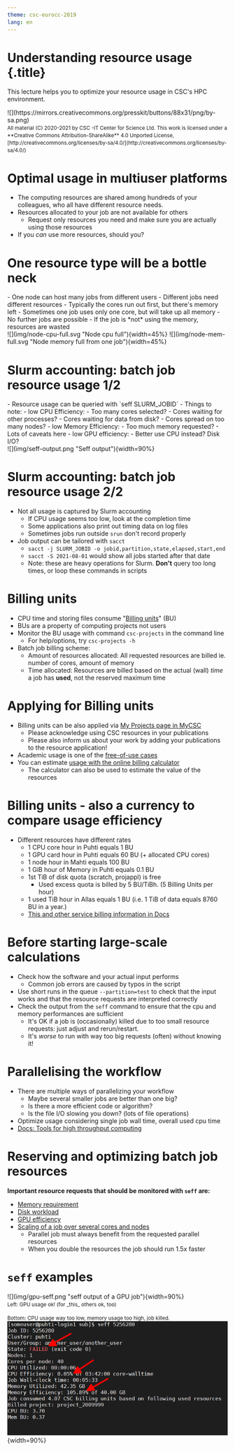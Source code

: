 ```yaml
---
theme: csc-eurocc-2019
lang: en
---
```


# Understanding resource usage {.title}

This lecture helps you to optimize your resource usage in CSC's HPC environment.

<div class="column">
![](https://mirrors.creativecommons.org/presskit/buttons/88x31/png/by-sa.png)
</div>
<div class="column">
<small>
All material (C) 2020-2021 by CSC -IT Center for Science Ltd.
This work is licensed under a **Creative Commons Attribution-ShareAlike** 4.0
Unported License, [http://creativecommons.org/licenses/by-sa/4.0/](http://creativecommons.org/licenses/by-sa/4.0/)
</small>
</div>

# Optimal usage in multiuser platforms

- The computing resources are shared among hundreds of your colleagues, who all have different resource needs.
- Resources allocated to your job are not available for others
   - Request only resources you need and make sure you are actually using those resources
- If you _can_ use more resources, should you?


# One resource type will be a bottle neck

<div class="column">
- One node can host many jobs from different users
- Different jobs need different resources
- Typically the cores run out first, but there's memory left
- Sometimes one job uses only one core, but will take up all memory
   - No further jobs are possible
   - If the job is *not* using the memory, resources are wasted
</div>
<div class="column">
![](img/node-cpu-full.svg "Node cpu full"){width=45%}
![](img/node-mem-full.svg "Node memory full from one job"){width=45%}
</div>

# Slurm accounting: batch job resource usage 1/2

<div class="column">
- Resource usage can be queried with `seff SLURM_JOBID`
- Things to note:
   - low CPU Efficiency:
      - Too many cores selected?
      - Cores waiting for other processes?
      - Cores waiting for data from disk?
      - Cores spread on too many nodes? 
   - low Memory Efficiency:
      - Too much memory requested?
      - Lots of caveats here
   - low GPU efficiency:
      - Better use CPU instead? Disk I/O?
</div>
<div class="column">
![](img/seff-output.png "Seff output"){width=90%}
</div>

# Slurm accounting: batch job resource usage 2/2

- Not all usage is captured by Slurm accounting
   - If CPU usage seems too low, look at the completion time
   - Some applications also print out timing data on log files
   - Sometimes jobs run outside `srun` don't record properly
- Job output can be tailored with `sacct`
   - `sacct -j SLURM_JOBID -o jobid,partition,state,elapsed,start,end`
   - `sacct -S 2021-08-01` would show all jobs started after that date
   - Note: these are heavy operations for Slurm. **Don't** query
     too long times, or loop these commands in scripts

# Billing units

- CPU time and storing files consume "[Billing units](https://docs.csc.fi/accounts/billing/)" (BU)
- BUs are a property of computing projects not users
- Monitor the BU usage with command `csc-projects` in the command line
   - For help/options, try `csc-projects -h`
- Batch job billing scheme:
   - Amount of resources allocated: All requested resources are billed ie. number of cores, amount of memory
   - Time allocated: Resources are billed based on the actual (wall) _time_ a job has **used**, not the reserved maximum time

# Applying for Billing units

- Billing units can be also applied via [My Projects page in MyCSC](https://my.csc.fi/welcome)
   - Please acknowledge using CSC resources in your publications
   - Please also inform us about your work by adding your publications to the resource application!
- Academic usage is one of the [free-of-use cases](https://research.csc.fi/pricing)
- You can estimate [usage with the online billing calculator](https://research.csc.fi/billing-and-monitoring#buc) 
   - The calculator can also be used to estimate the value of the resources

# Billing units - also a currency to compare usage efficiency

- Different resources have different rates
   - 1 CPU core hour in Puhti equals 1 BU
   - 1 GPU card hour in Puhti equals 60 BU (+ allocated CPU cores)
   - 1 node hour in Mahti equals 100 BU
   - 1 GiB hour of Memory in Puhti equals 0.1 BU
   - 1st TiB of disk quota (scratch, projappl) is free
      - Used excess quota is billed by 5 BU/TiBh. (5 Billing Units per hour)
   - 1 used TiB hour in Allas equals 1 BU (i.e. 1 TiB of data equals 8760 BU in a year.)
   - [This and other service billing information in Docs](https://docs.csc.fi/accounts/billing/)

# Before starting large-scale calculations

- Check how the software and your actual input performs
    - Common job errors are caused by typos in the script
- Use short runs in the queue `--partition=test` to check that the input works and that the resource requests are interpreted correctly
- Check the output from the `seff` command to ensure that the cpu and memory performances are sufficient 
    - It's OK if a job is (occasionally) killed due to too small resource requests: just adjust and rerun/restart.
   - It's _worse_ to run with way too big requests (often) without knowing it!

# Parallelising the workflow

- There are multiple ways of parallelizing your workflow
   - Maybe several smaller jobs are better than one big?
   - Is there a more efficient code or algorithm?
   - Is the file I/O slowing you down? (lots of file operations)
- Optimize usage considering single job wall time, overall used cpu time
- [Docs: Tools for high throughput computing](https://docs.csc.fi/computing/running/throughput/)

# Reserving and optimizing batch job resources 

**Important resource requests that should be monitored with `seff` are:**

- [Memory requirement](https://docs.csc.fi/support/faq/how-much-memory-my-job-needs/)  
- [Disk workload](https://docs.csc.fi/computing/running/creating-job-scripts-puhti/#local-storage)
- [GPU efficiency](https://docs.csc.fi/computing/overview/#gpu-nodes)
- [Scaling of a job over several cores and nodes](https://docs.csc.fi/computing/running/performance-checklist/#perform-a-scaling-test)
   - Parallel job must always benefit from the requested parallel resources 
   - When you double the resources the job should run 1.5x faster
 
# `seff` examples

<div class="column">
![](img/gpu-seff.png "seff output of a GPU job"){width=90%}
</div>
<div class="column">
<small>
Left: GPU usage ok! (for _this_ others ok, too)

Bottom: CPU usage way too low, memory usage too high, job killed.
</small>
![](img/seff-oom.png "seff output when memory runs out"){width=90%}
</div>

  

